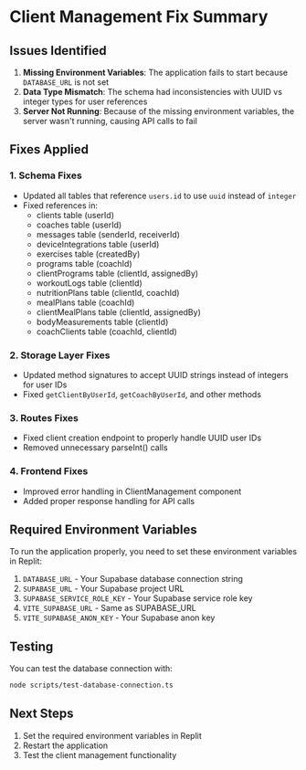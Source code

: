# Client Management Fix Summary

## Issues Identified

1. **Missing Environment Variables**: The application fails to start because `DATABASE_URL` is not set
2. **Data Type Mismatch**: The schema had inconsistencies with UUID vs integer types for user references
3. **Server Not Running**: Because of the missing environment variables, the server wasn't running, causing API calls to fail

## Fixes Applied

### 1. Schema Fixes
- Updated all tables that reference `users.id` to use `uuid` instead of `integer`
- Fixed references in:
  - clients table (userId)
  - coaches table (userId)
  - messages table (senderId, receiverId)
  - deviceIntegrations table (userId)
  - exercises table (createdBy)
  - programs table (coachId)
  - clientPrograms table (clientId, assignedBy)
  - workoutLogs table (clientId)
  - nutritionPlans table (clientId, coachId)
  - mealPlans table (coachId)
  - clientMealPlans table (clientId, assignedBy)
  - bodyMeasurements table (clientId)
  - coachClients table (coachId, clientId)

### 2. Storage Layer Fixes
- Updated method signatures to accept UUID strings instead of integers for user IDs
- Fixed `getClientByUserId`, `getCoachByUserId`, and other methods

### 3. Routes Fixes
- Fixed client creation endpoint to properly handle UUID user IDs
- Removed unnecessary parseInt() calls

### 4. Frontend Fixes
- Improved error handling in ClientManagement component
- Added proper response handling for API calls

## Required Environment Variables

To run the application properly, you need to set these environment variables in Replit:

1. `DATABASE_URL` - Your Supabase database connection string
2. `SUPABASE_URL` - Your Supabase project URL
3. `SUPABASE_SERVICE_ROLE_KEY` - Your Supabase service role key
4. `VITE_SUPABASE_URL` - Same as SUPABASE_URL
5. `VITE_SUPABASE_ANON_KEY` - Your Supabase anon key

## Testing

You can test the database connection with:
```bash
node scripts/test-database-connection.ts
```

## Next Steps

1. Set the required environment variables in Replit
2. Restart the application
3. Test the client management functionality